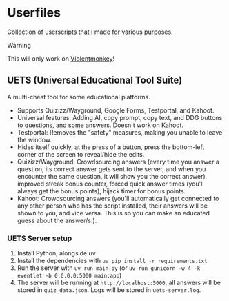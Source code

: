 # Userfiles
Collection of userscripts that I made for various purposes.

> [!WARNING]
> This will only work on [Violentmonkey](https://addons.mozilla.org/en-US/firefox/addon/violentmonkey/)!

## UETS (Universal Educational Tool Suite)
A multi-cheat tool for some educational platforms.
- Supports Quizizz/Wayground, Google Forms, Testportal, and Kahoot.
- Universal features: Adding AI, copy prompt, copy text, and DDG buttons to questions, and some answers. Doesn't work on Kahoot.
- Testportal: Removes the "safety" measures, making you unable to leave the window.
- Hides itself quickly, at the press of a button, press the bottom-left corner of the screen to reveal/hide the edits.
- Quizizz/Wayground: Crowdsourcing answers (every time you answer a question, its correct answer gets sent to the server, and when you encounter the same question, it will show you the correct answer), improved streak bonus counter, forced quick answer times (you'll always get the bonus points), hijack timer for bonus points.
- Kahoot: Crowdsourcing answers (you'll automatically get connected to any other person who has the script installed, their answers will be shown to you, and vice versa. This is so you can make an educated guess about the answer/s.).

### UETS Server setup
1. Install Python, alongside uv
2. Install the dependencies with `uv pip install -r requirements.txt`
3. Run the server with `uv run main.py` (or `uv run gunicorn -w 4 -k eventlet -b 0.0.0.0:5000 main:app`)
4. The server will be running at `http://localhost:5000`, all answers will be stored in `quiz_data.json`. Logs will be stored in `uets-server.log`.